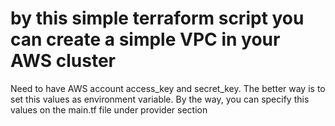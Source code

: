 # by this simple terraform script you can create a simple VPC in your AWS cluster

Need to have AWS account access_key and secret_key. 
The better way is to set this values as environment variable. 
By the way, you can specify this values on the main.tf file under provider section
